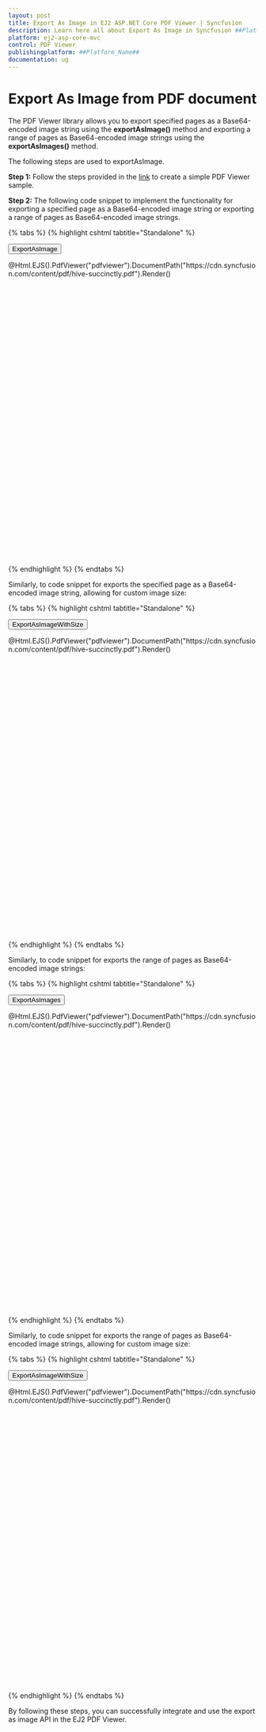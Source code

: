 ```yaml
---
layout: post
title: Export As Image in EJ2 ASP.NET Core PDF Viewer | Syncfusion
description: Learn here all about Export As Image in Syncfusion ##Platform_Name## Pdfviewer component of Syncfusion Essential JS 2 and more.
platform: ej2-asp-core-mvc
control: PDF Viewer
publishingplatform: ##Platform_Name##
documentation: ug
---
```


# Export As Image from PDF document

The PDF Viewer library allows you to export specified pages as a Base64-encoded image string using the **exportAsImage()** method and exporting a range of pages as Base64-encoded image strings using the **exportAsImages()** method.

The following steps are used to exportAsImage.

**Step 1:** Follow the steps provided in the [link](https://ej2.syncfusion.com/aspnetcore/documentation/pdfviewer/getting-started/) to create a simple PDF Viewer sample.

**Step 2:** The following code snippet to implement the functionality for exporting a specified page as a Base64-encoded image string or exporting a range of pages as Base64-encoded image strings.

{% tabs %}
{% highlight cshtml tabtitle="Standalone" %}

<button type="button" onclick="exportAsImage()">ExportAsImage</button>
<div style="width:100%;height:600px">
    @Html.EJS().PdfViewer("pdfviewer").DocumentPath("https://cdn.syncfusion.com/content/pdf/hive-succinctly.pdf").Render()
</div>

<script>
    function exportAsImage() {
        var imageDetail;
        var pageIndex = 1;
        var viewer = document.getElementById('pdfviewer').ej2_instances[0];
        viewer.exportAsImage(pageIndex).then(function (value) {
            imageDetail = value;
            console.log(imageDetail);
        });
    }
</script>

{% endhighlight %}
{% endtabs %}

Similarly, to code snippet for exports the specified page as a Base64-encoded image string, allowing for custom image size:

{% tabs %}
{% highlight cshtml tabtitle="Standalone" %}

<button type="button" onclick="exportAsImageWithSize()">ExportAsImageWithSize</button>
<div style="width:100%;height:600px">
    @Html.EJS().PdfViewer("pdfviewer").DocumentPath("https://cdn.syncfusion.com/content/pdf/hive-succinctly.pdf").Render()
</div>

<script>
 function exportAsImageWithSize() {
        let imageDetail;
        let pageIndex = 1;
        let size: Size = new Size(200,500);
        var viewer = document.getElementById('pdfviewer').ej2_instances[0];
        viewer.exportAsImage(pageIndex,size).then(function (value) {
            imageDetail = value;
            console.log(imageDetail);
        });
    }
</script>

{% endhighlight %}
{% endtabs %}

Similarly, to code snippet for exports the range of pages as Base64-encoded image strings:

{% tabs %}
{% highlight cshtml tabtitle="Standalone" %}

<button type="button" onclick="exportAsImages()">ExportAsImages</button>
<div style="width:100%;height:600px">
    @Html.EJS().PdfViewer("pdfviewer").DocumentPath("https://cdn.syncfusion.com/content/pdf/hive-succinctly.pdf").Render()
</div>

<script>
 function exportAsImages() {
    let startPageIndex: number = 1;
    let endPageIndex: number = 5;
     var viewer = document.getElementById('pdfviewer').ej2_instances[0];
    viewer.exportAsImages(startPageIndex, endPageIndex).then(function (value) {
        imageDetails = value;
        console.log(imageDetails);
    });
}
</script>

{% endhighlight %}
{% endtabs %}

Similarly, to code snippet for exports the range of pages as Base64-encoded image strings, allowing for custom image size:

{% tabs %}
{% highlight cshtml tabtitle="Standalone" %}

<button type="button" onclick="exportAsImageWithSize()">ExportAsImageWithSize</button>
<div style="width:100%;height:600px">
    @Html.EJS().PdfViewer("pdfviewer").DocumentPath("https://cdn.syncfusion.com/content/pdf/hive-succinctly.pdf").Render()
</div>

<script>
 function exportAsImageWithSize() {
        let startPageIndex: number = 1;
        let endPageIndex: number = 5;
        let size: Size = new Size(200,500);
        var pdfViewer = document.getElementById('pdfviewer').ej2_instances[0];
        viewer.exportAsImages(startPageIndex, endPageIndex, size).then(function (value) {
            imageDetails = value;
            console.log(imageDetails);
        });
    }
</script>

{% endhighlight %}
{% endtabs %}

By following these steps, you can successfully integrate and use the export as image API in the EJ2 PDF Viewer.